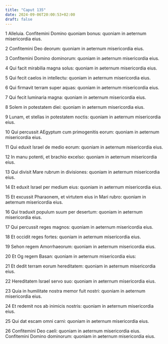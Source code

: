 ```yaml
---
title: "Caput 135"
date: 2024-09-06T20:00:53+02:00
draft: false
---
```



1 Alleluia. Confitemini Domino quoniam bonus: quoniam in aeternum misericordia eius.

2 Confitemini Deo deorum: quoniam in aeternum misericordia eius.

3 Confitemini Domino dominorum: quoniam in aeternum misericordia eius.

4 Qui facit mirabilia magna solus: quoniam in aeternum misericordia eius.

5 Qui fecit caelos in intellectu: quoniam in aeternum misericordia eius.

6 Qui firmavit terram super aquas: quoniam in aeternum misericordia eius.

7 Qui fecit luminaria magna: quoniam in aeternum misericordia eius.

8 Solem in potestatem diei: quoniam in aeternum misericordia eius.

9 Lunam, et stellas in potestatem noctis: quoniam in aeternum misericordia eius.

10 Qui percussit AEgyptum cum primogenitis eorum: quoniam in aeternum misericordia eius.

11 Qui eduxit Israel de medio eorum: quoniam in aeternum misericordia eius.

12 In manu potenti, et brachio excelso: quoniam in aeternum misericordia eius.

13 Qui divisit Mare rubrum in divisiones: quoniam in aeternum misericordia eius.

14 Et eduxit Israel per medium eius: quoniam in aeternum misericordia eius.

15 Et excussit Pharaonem, et virtutem eius in Mari rubro: quoniam in aeternum misericordia eius.

16 Qui traduxit populum suum per desertum: quoniam in aeternum misericordia eius.

17 Qui percussit reges magnos: quoniam in aeternum misericordia eius.

18 Et occidit reges fortes: quoniam in aeternum misericordia eius.

19 Sehon regem Amorrhaeorum: quoniam in aeternum misericordia eius.

20 Et Og regem Basan: quoniam in aeternum misericordia eius:

21 Et dedit terram eorum hereditatem: quoniam in aeternum misericordia eius.

22 Hereditatem Israel servo suo: quoniam in aeternum misericordia eius.

23 Quia in humilitate nostra memor fuit nostri: quoniam in aeternum misericordia eius.

24 Et redemit nos ab inimicis nostris: quoniam in aeternum misericordia eius.

25 Qui dat escam omni carni: quoniam in aeternum misericordia eius.

26 Confitemini Deo caeli: quoniam in aeternum misericordia eius. Confitemini Domino dominorum: quoniam in aeternum misericordia eius.

